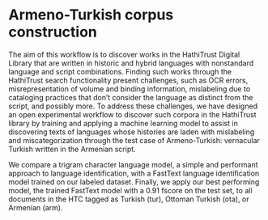 # Armeno-Turkish corpus construction

The aim of this workflow is to discover works in the HathiTrust Digital Library that are written in historic and hybrid languages with nonstandard language and script combinations. Finding such works through the HathiTrust search functionality present challenges, such as OCR errors, misrepresentation of volume and binding information, mislabeling due to cataloging practices that don’t consider the language as distinct from the script, and possibly more. To address these challenges, we have designed an open experimental workflow to discover such corpora in the HathiTrust library by training and applying a machine learning model to assist in discovering texts of languages whose histories are laden with mislabeling and miscategorization through the test case of Armeno-Turkish: vernacular Turkish written in the Armenian script.  

We compare a trigram character language model, a simple and performant approach to language identification, with a FastText language identification model trained on our labeled dataset. Finally, we apply our best performing model, the trained FastText model with a 0.91 fscore on the test set, to all documents in the HTC tagged as Turkish (tur), Ottoman Turkish (ota), or Armenian (arm).

